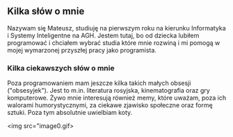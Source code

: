 <h2>Kilka słów o mnie</h2>
<p>Nazywam się Mateusz, studiuję na pierwszym roku na kierunku Informatyka i Systemy Inteligentne na AGH. 
    Jestem tutaj, bo od dziecka lubiłem programować i chciałem wybrać studia które mnie rozwiną i mi pomogą w mojej wymarzonej przyszłej
pracy jako programista.</p>

<h3>Kilka ciekawszych słów o mnie</h3>
<p>Poza programowaniem mam jeszcze kilka takich małych obsesji ("obsesyjek"). Jest to m.in. literatura rosyjska, kinematografia oraz gry komputerowe. Żywo mnie interesują również memy, które uważam, poza ich walorami humorystycznymi, za ciekawe zjawisko społeczne oraz formę sztuki. Poza tym absolutnie uwielbiam koty.</p>

<img src="image0.gif>
